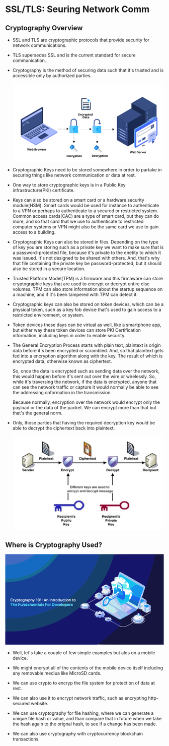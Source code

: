 # SSL/TLS: Seuring Network Comm

## Cryptography Overview

- SSL and TLS are cryptographic protocols that provide security for network communications.

- TLS supersedes SSL and is the current standard for secure communication.

- Cryptography is the method of securing data such that it's trusted and is accessible only by authorized parties.

  ![](./imgs/ssl-encryption-banner-img.webp)

- Cryptographic Keys need to be stored somewhere in order to partake in securing things like network communication or data at rest.

- One way to store cryptographic keys is in a Public Key infrastructure(PKI) certificate.

- Keys can also be stored on a smart card or a hardware security module(HSM). Smart cards would be used for instance to authenticate to a VPN or perhaps to authenticate to a secured or restricted system. Common access cards(CAC) are a type of smart card, but they can do more, and so that card that we use to authenticate to restricted computer systems or VPN might also be the same card we use to gain access to a building.

- Cryptographic Keys can also be stored in files. Depending on the type of key you are storing such as a private key we want to make sure that is a password-protected file, because it's private to the enetity to which it was issued. It's not designed to be shared with others. And, that's why that file containing the private key be password-protected, but it should also be stored in a secure location.

- Trusted Platform Model(TPM) is a firmware and this firmaware can store cryptographic keys that are used to encrypt or decrypt entire disc volumes. TPM can also store information about the startup sequence on a machine, and if it's been tampered with TPM can detect it.

- Cryptographic keys can also be stored on token devices, which can be a physical token, such as a key fob device that's used to gain access to a restricted environment, or system.

- Token devices these days can be virtual as well, like a smartphone app, but either way these token devices can store PKI Certification information, including keys in order to enable security.

- The General Encryption Process starts with plain text, plaintext is origin data before it's been encrypted or scrambled. And, so that plaintext gets fed into a encryption algorithm along with the key. The result of which is encrypted data, otherwise known as ciphertext.

  So, once the data is encrypted such as sending data over the network, this would happen before it's sent out over the wire or wirelessly. So, while it's traversing the network, if the data is encrypted, anyone that can see the network traffic or capture it would normally be able to see the addressing onformation in the transmission.

  Because normally, encryption over the network would encrypt only the payload or the data of the packet. We can encrypt more than that but that's the general norm.

- Only, those parties that having the required  decryption key would be able to decrypt the ciphertext back into plaintext.
  
  ![](./imgs/Screen-Shot-2018-10-26-at-1.webp)

## Where is Cryptography Used?

  ![](./imgs/Cryptography101_Artboard-1024x584%201%20(traced).svg)

- Well, let's take a couple of few simple examples but alos on a mobile device.

- We might encrypt all of the contents of the mobile device itself including any removable mediua like MicroSD cards.

- We can use crypto to encryp the file system for protection of data at rest.

- We can also use it to encrypt network traffic, such as encrypting http-secured website.

- We can use cryptography for file hashing, where we can generate a unique file hash or value, and than compare that in future when we take the hash again to the orignal hash, to see if a change has been made.

- We can also use cryptography with cryptocurrency blockchain transactions.